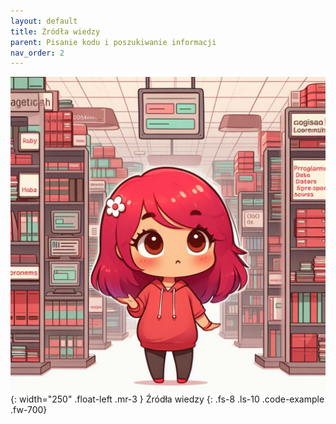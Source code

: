 ```yaml
---
layout: default
title: Źródła wiedzy
parent: Pisanie kodu i poszukiwanie informacji
nav_order: 2
---
```

![](../../images/intros/sources.jpg){: width="250" .float-left .mr-3 }
Źródła wiedzy
{: .fs-8 .ls-10 .code-example .fw-700}
